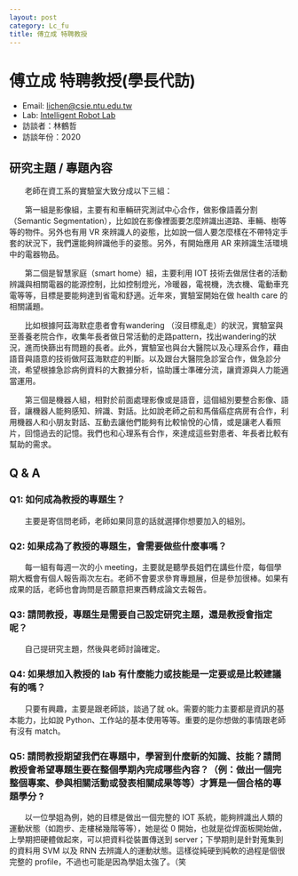 ```yaml
---
layout: post
category: Lc_fu
title: 傅立成 特聘教授
---
```


# 傅立成 特聘教授(學長代訪)

- Email: lichen@csie.ntu.edu.tw
- Lab: [Intelligent Robot Lab](https://robotlab.csie.ntu.edu.tw/)
- 訪談者：林鶴哲
- 訪談年份：2020

## 研究主題 / 專題內容

&emsp;&emsp;老師在資工系的實驗室大致分成以下三組：

&emsp;&emsp;第一組是影像組，主要有和車輛研究測試中心合作，做影像語義分割（Semantic Segmentation），比如說在影像裡面要怎麼辨識出道路、車輛、樹等等的物件。另外也有用 VR 來辨識人的姿態，比如說一個人要怎麼樣在不帶特定手套的狀況下，我們還能夠辨識他手的姿態。另外，有開始應用 AR 來辨識生活環境中的電器物品。

&emsp;&emsp;第⼆個是智慧家庭（smart home）組，主要利⽤ IOT 技術去做居住者的活動辨識與相關電器的能源控制，⽐如控制燈光，冷暖器，電視機，洗⾐機、電動車充電等等，目標是要能夠達到省電和舒適。近年來，實驗室開始在做 health care 的相關議題。


&emsp;&emsp;⽐如根據阿茲海默症患者會有wandering （沒⽬標亂⾛）的狀況，實驗室與⾄善養⽼院合作，收集年⻑者做⽇常活動的⾛路pattern，找出wandering的狀況，進而快篩出有問題的長者。此外，實驗室也與台⼤醫院以及⼼理系合作，藉由語⾳與語意的技術做阿茲海默症的判斷。以及跟台⼤醫院急診室合作，做急診分流，希望根據急診病例資料的大數據分析，協助護⼠準確分流，讓資源與人力能適當運用。

&emsp;&emsp;第三個是機器人組，相對於前面處理影像或是語音，這個組別要整合影像、語音，讓機器人能夠感知、辨識、對話。比如說老師之前和馬偕癌症病房有合作，利用機器人和小朋友對話、互動去讓他們能夠有比較愉悅的心情，或是讓老人看照片，回憶過去的記憶。我們也和心理系有合作，來達成這些對患者、年長者比較有幫助的需求。

## Q & A

### Q1: 如何成為教授的專題生？ 

&emsp;&emsp;主要是寄信問老師，老師如果同意的話就選擇你想要加入的組別。

### Q2: 如果成為了教授的專題生，會需要做些什麼事嗎？

&emsp;&emsp;每一組有每週一次的小 meeting，主要就是聽學長姐們在講些什麼，每個學期大概會有個人報告兩次左右。老師不會要求參育專題展，但是參加很棒。如果有成果的話，老師也會詢問是否願意把東西轉成論文去報告。

### Q3: 請問教授，專題生是需要自己設定研究主題，還是教授會指定呢？

&emsp;&emsp;⾃⼰提研究主題，然後與老師討論確定。

### Q4: 如果想加入教授的 lab 有什麼能力或技能是一定要或是比較建議有的嗎？

&emsp;&emsp;只要有興趣，主要是跟老師談，談過了就 ok。需要的能力主要都是資訊的基本能力，比如說 Python、工作站的基本使用等等。重要的是你想做的事情跟老師有沒有 match。

### Q5: 請問教授期望我們在專題中，學習到什麼新的知識、技能？請問教授會希望專題生要在整個學期內完成哪些內容？（例：做出一個完整個專案、參與相關活動或發表相關成果等等）才算是一個合格的專題學分 ?

&emsp;&emsp;以一位學姐為例，她的目標是做出一個完整的 IOT 系統，能夠辨識出人類的運動狀態（如跑步、走樓梯幾階等等），她是從 0 開始，也就是從焊面板開始做，上學期把硬體做起來，可以把資料從裝置傳送到 server；下學期則是針對蒐集到的資料用 SVM 以及 RNN 去辨識人的運動狀態。這樣從純硬到純軟的過程是個很完整的 profile，不過也可能是因為學姐太強了。（笑